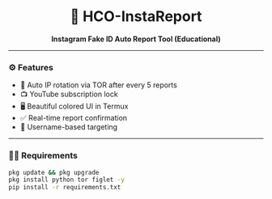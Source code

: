 <h1 align="center">🚨 HCO-InstaReport</h1>
<p align="center"><b>Instagram Fake ID Auto Report Tool (Educational)</b></p>

---

### ⚙️ Features

- 🔁 Auto IP rotation via TOR after every 5 reports
- 📺 YouTube subscription lock
- 🖥️ Beautiful colored UI in Termux
- ✅ Real-time report confirmation
- 🔐 Username-based targeting

---

### 🧑‍💻 Requirements

```bash
pkg update && pkg upgrade
pkg install python tor figlet -y
pip install -r requirements.txt
